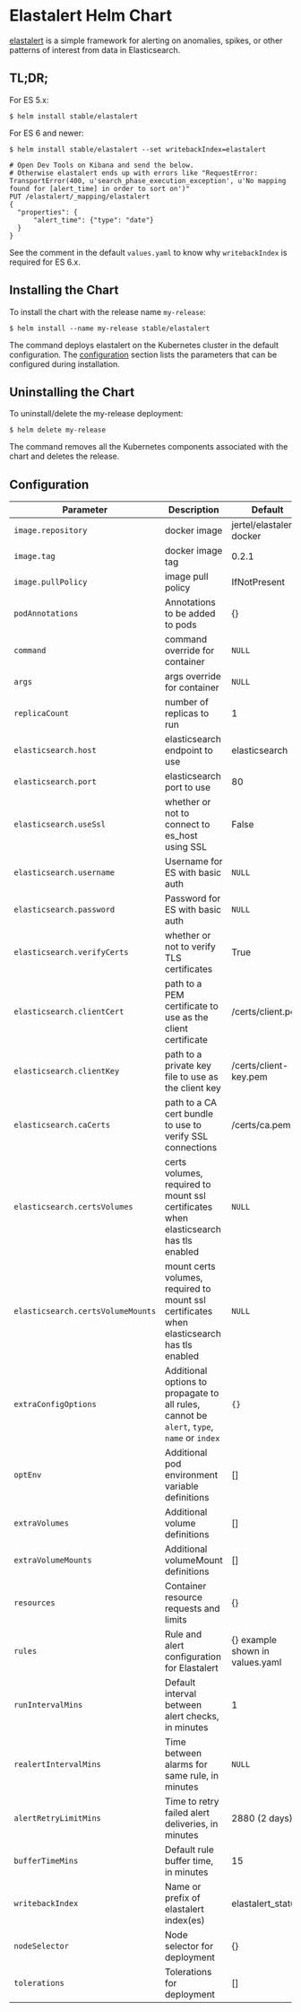 # Elastalert Helm Chart

[elastalert](https://github.com/Yelp/elastalert) is a simple framework for alerting on anomalies, spikes, or other patterns of interest from data in Elasticsearch.

## TL;DR;

For ES 5.x:

```console
$ helm install stable/elastalert
```

For ES 6 and newer:

```console
$ helm install stable/elastalert --set writebackIndex=elastalert

# Open Dev Tools on Kibana and send the below.
# Otherwise elastalert ends up with errors like "RequestError: TransportError(400, u'search_phase_execution_exception', u'No mapping found for [alert_time] in order to sort on')"
PUT /elastalert/_mapping/elastalert
{
  "properties": {
      "alert_time": {"type": "date"}
  }
}
```

See the comment in the default `values.yaml` to know why `writebackIndex` is required for ES 6.x.

## Installing the Chart

To install the chart with the release name `my-release`:

```console
$ helm install --name my-release stable/elastalert
```

The command deploys elastalert on the Kubernetes cluster in the default configuration. The [configuration](#configuration) section lists the parameters that can be configured during installation.

## Uninstalling the Chart

To uninstall/delete the my-release deployment:

```console
$ helm delete my-release
```

The command removes all the Kubernetes components associated with the chart and deletes the release.

## Configuration

| Parameter                         | Description                                                                                | Default                         |
|-----------------------------------|--------------------------------------------------------------------------------------------|---------------------------------|
| `image.repository`                | docker image                                                                               | jertel/elastalert-docker        |
| `image.tag`                       | docker image tag                                                                           | 0.2.1                           |
| `image.pullPolicy`                | image pull policy                                                                          | IfNotPresent                    |
| `podAnnotations`                  | Annotations to be added to pods                                                            | {}                              |
| `command`                         | command override for container                                                             | `NULL`                          |
| `args`                            | args override for container                                                                | `NULL`                          |
| `replicaCount`                    | number of replicas to run                                                                  | 1                               |
| `elasticsearch.host`              | elasticsearch endpoint to use                                                              | elasticsearch                   |
| `elasticsearch.port`              | elasticsearch port to use                                                                  | 80                              |
| `elasticsearch.useSsl`            | whether or not to connect to es_host using SSL                                             | False                           |
| `elasticsearch.username`          | Username for ES with basic auth                                                            | `NULL`                          |
| `elasticsearch.password`          | Password for ES with basic auth                                                            | `NULL`                          |
| `elasticsearch.verifyCerts`       | whether or not to verify TLS certificates                                                  | True                            |
| `elasticsearch.clientCert`        | path to a PEM certificate to use as the client certificate                                 | /certs/client.pem               |
| `elasticsearch.clientKey`         | path to a private key file to use as the client key                                        | /certs/client-key.pem           |
| `elasticsearch.caCerts`           | path to a CA cert bundle to use to verify SSL connections                                  | /certs/ca.pem                   |
| `elasticsearch.certsVolumes`      | certs volumes, required to mount ssl certificates when elasticsearch has tls enabled       | `NULL`                          |
| `elasticsearch.certsVolumeMounts` | mount certs volumes, required to mount ssl certificates when elasticsearch has tls enabled | `NULL`                          |
| `extraConfigOptions`              | Additional options to propagate to all rules, cannot be `alert`, `type`, `name` or `index` | `{}`                            |
| `optEnv`                          | Additional pod environment variable definitions                                            | []                              |
| `extraVolumes`                    | Additional volume definitions                                                              | []                              |
| `extraVolumeMounts`               | Additional volumeMount definitions                                                         | []                              |
| `resources`                       | Container resource requests and limits                                                     | {}                              |
| `rules`                           | Rule and alert configuration for Elastalert                                                | {} example shown in values.yaml |
| `runIntervalMins`                 | Default interval between alert checks, in minutes                                          | 1                               |
| `realertIntervalMins`             | Time between alarms for same rule, in minutes                                              | `NULL`                          |
| `alertRetryLimitMins`             | Time to retry failed alert deliveries, in minutes                                          | 2880 (2 days)                   |
| `bufferTimeMins`                  | Default rule buffer time, in minutes                                                       | 15                              |
| `writebackIndex`                  | Name or prefix of elastalert index(es)                                                     | elastalert_status               |
| `nodeSelector`                    | Node selector for deployment                                                               | {}                              |
| `tolerations`                     | Tolerations for deployment                                                                 | []                              |
